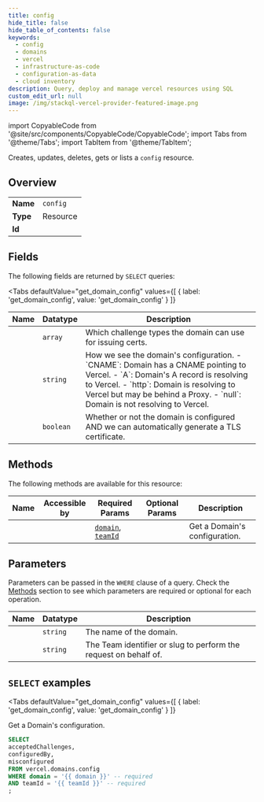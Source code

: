 ```yaml
--- 
title: config
hide_title: false
hide_table_of_contents: false
keywords:
  - config
  - domains
  - vercel
  - infrastructure-as-code
  - configuration-as-data
  - cloud inventory
description: Query, deploy and manage vercel resources using SQL
custom_edit_url: null
image: /img/stackql-vercel-provider-featured-image.png
---
```


import CopyableCode from '@site/src/components/CopyableCode/CopyableCode';
import Tabs from '@theme/Tabs';
import TabItem from '@theme/TabItem';

Creates, updates, deletes, gets or lists a <code>config</code> resource.

## Overview
<table><tbody>
<tr><td><b>Name</b></td><td><code>config</code></td></tr>
<tr><td><b>Type</b></td><td>Resource</td></tr>
<tr><td><b>Id</b></td><td><CopyableCode code="vercel.domains.config" /></td></tr>
</tbody></table>

## Fields

The following fields are returned by `SELECT` queries:

<Tabs
    defaultValue="get_domain_config"
    values={[
        { label: 'get_domain_config', value: 'get_domain_config' }
    ]}
>
<TabItem value="get_domain_config">

<table>
<thead>
    <tr>
    <th>Name</th>
    <th>Datatype</th>
    <th>Description</th>
    </tr>
</thead>
<tbody>
<tr>
    <td><CopyableCode code="acceptedChallenges" /></td>
    <td><code>array</code></td>
    <td>Which challenge types the domain can use for issuing certs.</td>
</tr>
<tr>
    <td><CopyableCode code="configuredBy" /></td>
    <td><code>string</code></td>
    <td>How we see the domain's configuration. - `CNAME`: Domain has a CNAME pointing to Vercel. - `A`: Domain's A record is resolving to Vercel. - `http`: Domain is resolving to Vercel but may be behind a Proxy. - `null`: Domain is not resolving to Vercel.</td>
</tr>
<tr>
    <td><CopyableCode code="misconfigured" /></td>
    <td><code>boolean</code></td>
    <td>Whether or not the domain is configured AND we can automatically generate a TLS certificate.</td>
</tr>
</tbody>
</table>
</TabItem>
</Tabs>

## Methods

The following methods are available for this resource:

<table>
<thead>
    <tr>
    <th>Name</th>
    <th>Accessible by</th>
    <th>Required Params</th>
    <th>Optional Params</th>
    <th>Description</th>
    </tr>
</thead>
<tbody>
<tr>
    <td><a href="#get_domain_config"><CopyableCode code="get_domain_config" /></a></td>
    <td><CopyableCode code="select" /></td>
    <td><a href="#parameter-domain"><code>domain</code></a>, <a href="#parameter-teamId"><code>teamId</code></a></td>
    <td></td>
    <td>Get a Domain's configuration.</td>
</tr>
</tbody>
</table>

## Parameters

Parameters can be passed in the `WHERE` clause of a query. Check the [Methods](#methods) section to see which parameters are required or optional for each operation.

<table>
<thead>
    <tr>
    <th>Name</th>
    <th>Datatype</th>
    <th>Description</th>
    </tr>
</thead>
<tbody>
<tr id="parameter-domain">
    <td><CopyableCode code="domain" /></td>
    <td><code>string</code></td>
    <td>The name of the domain.</td>
</tr>
<tr id="parameter-teamId">
    <td><CopyableCode code="teamId" /></td>
    <td><code>string</code></td>
    <td>The Team identifier or slug to perform the request on behalf of.</td>
</tr>
</tbody>
</table>

## `SELECT` examples

<Tabs
    defaultValue="get_domain_config"
    values={[
        { label: 'get_domain_config', value: 'get_domain_config' }
    ]}
>
<TabItem value="get_domain_config">

Get a Domain's configuration.

```sql
SELECT
acceptedChallenges,
configuredBy,
misconfigured
FROM vercel.domains.config
WHERE domain = '{{ domain }}' -- required
AND teamId = '{{ teamId }}' -- required
;
```
</TabItem>
</Tabs>
